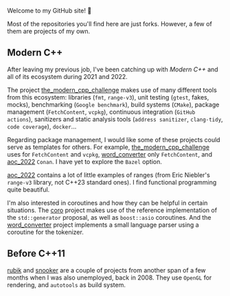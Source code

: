 Welcome to my GitHub site! 👋

Most of the repositories you'll find here are just forks. However, a few of them are projects of my own.

## Modern C++

After leaving my previous job, I've been catching up with *Modern C++* and all of its ecosystem during 2021 and 2022.

The project [the_modern_cpp_challenge](https://github.com/rturrado/the_modern_cpp_challenge) makes use of many different tools from this ecosystem: libraries (`fmt`, `range-v3`), unit testing (`gtest`, fakes, mocks), benchmarking (`Google benchmark`), build systems (`CMake`), package management (`FetchContent`, `vcpkg`), continuous integration (`GitHub actions`), sanitizers and static analysis tools (`address sanitizer`, `clang-tidy`, `code coverage`), `docker`...

Regarding package management, I would like some of these projects could serve as templates for others. For example, [the_modern_cpp_challenge](https://github.com/rturrado/the_modern_cpp_challenge) uses for `FetchContent` and `vcpkg`, [word_converter](https://github.com/rturrado/word_converter) only `FetchContent`, and [aoc_2022](https://github.com/rturrado/aoc_2022) `Conan`. I have yet to explore the `Bazel` option.

[aoc_2022](https://github.com/rturrado/aoc_2022) contains a lot of little examples of ranges (from Eric Niebler's `range-v3` library, not C++23 standard ones). I find functional programming quite beautiful.

I'm also interested in coroutines and how they can be helpful in certain situations. The [coro](https://github.com/rturrado/coro) project makes use of the reference implementation of the `std::generator` proposal, as well as `boost::asio` coroutines. And the [word_converter](https://github.com/rturrado/word_converter) project implements a small language parser using a coroutine for the tokenizer.

## Before C++11

[rubik](https://github.com/rturrado/rubik.git) and [snooker](https://github.com/rturrado/snooker.git) are a couple of projects from another span of a few months when I was also unemployed, back in 2008. They use `OpenGL` for rendering, and `autotools` as build system.
